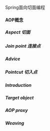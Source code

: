 Spring面向切面编程



#### AOP概念

##### Aspect 切面

##### Join point 连接点

##### Advice

##### Pointcut 切入点

##### Introduction

##### Target object

##### AOP proxy

##### Weaving

